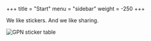 +++
title = "Start"
menu = "sidebar"
weight = -250
+++

We like stickers. And we like sharing.

![GPN sticker table](images/gpn-sticker-table-long.jpg)

